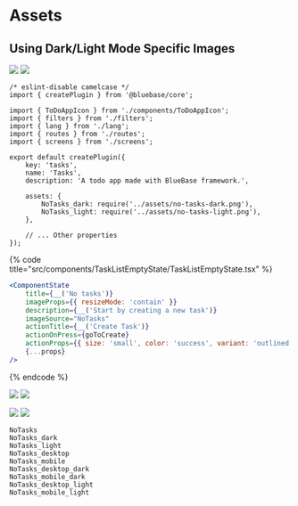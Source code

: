 # Assets





## Using Dark/Light Mode Specific Images

![](../../.gitbook/assets/no-tasks-light.png) ![](../../.gitbook/assets/no-tasks-dark.png)





```
/* eslint-disable camelcase */
import { createPlugin } from '@bluebase/core';

import { ToDoAppIcon } from './components/ToDoAppIcon';
import { filters } from './filters';
import { lang } from './lang';
import { routes } from './routes';
import { screens } from './screens';

export default createPlugin({
	key: 'tasks',
	name: 'Tasks',
	description: 'A todo app made with BlueBase framework.',

	assets: {
		NoTasks_dark: require('../assets/no-tasks-dark.png'),
		NoTasks_light: require('../assets/no-tasks-light.png'),
	},

	// ... Other properties
});

```

{% code title="src/components/TaskListEmptyState/TaskListEmptyState.tsx" %}
```jsx
<ComponentState
    title={__('No tasks')}
    imageProps={{ resizeMode: 'contain' }}
    description={__('Start by creating a new task')}
    imageSource="NoTasks"
    actionTitle={__('Create Task')}
    actionOnPress={goToCreate}
    actionProps={{ size: 'small', color: 'success', variant: 'outlined' }}
    {...props}
/>
```
{% endcode %}

![](<../../.gitbook/assets/Screenshot 2022-04-25 at 11.43.53 PM.png>) ![](<../../.gitbook/assets/Screenshot 2022-04-25 at 11.43.59 PM.png>)

![](<../../.gitbook/assets/Screenshot 2022-04-25 at 11.43.40 PM.png>) ![](<../../.gitbook/assets/Screenshot 2022-04-25 at 11.43.43 PM.png>)





```
NoTasks
NoTasks_dark
NoTasks_light
NoTasks_desktop
NoTasks_mobile
NoTasks_desktop_dark
NoTasks_mobile_dark
NoTasks_desktop_light
NoTasks_mobile_light
```
